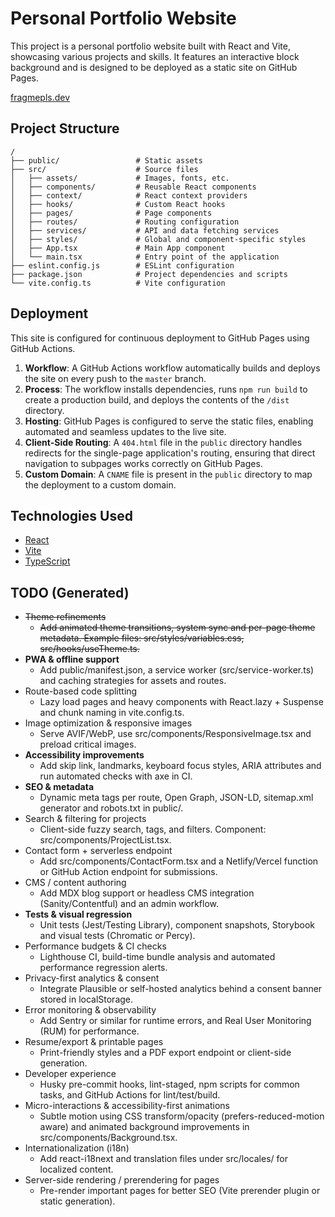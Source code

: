 # Personal Portfolio Website

This project is a personal portfolio website built with React and Vite, showcasing various projects and skills. It
features an interactive block background and is designed to be deployed as a static site on GitHub Pages.

[fragmepls.dev](https://fragmepls.dev/)

## Project Structure

```
/
├── public/                 # Static assets
├── src/                    # Source files
│   ├── assets/             # Images, fonts, etc.
│   ├── components/         # Reusable React components
│   ├── context/            # React context providers
│   ├── hooks/              # Custom React hooks
│   ├── pages/              # Page components
│   ├── routes/             # Routing configuration
│   ├── services/           # API and data fetching services
│   ├── styles/             # Global and component-specific styles
│   ├── App.tsx             # Main App component
│   └── main.tsx            # Entry point of the application
├── eslint.config.js        # ESLint configuration
├── package.json            # Project dependencies and scripts
└── vite.config.ts          # Vite configuration
```

## Deployment

This site is configured for continuous deployment to GitHub Pages using GitHub Actions.

1. **Workflow**: A GitHub Actions workflow automatically builds and deploys the site on every push to the `master`
   branch.
2. **Process**: The workflow installs dependencies, runs `npm run build` to create a production build, and deploys the
   contents of the `/dist` directory.
3. **Hosting**: GitHub Pages is configured to serve the static files, enabling automated and seamless updates to the
   live site.
4. **Client-Side Routing**: A `404.html` file in the `public` directory handles redirects for the single-page
   application's routing, ensuring that direct navigation to subpages works correctly on GitHub Pages.
5. **Custom Domain**: A `CNAME` file is present in the `public` directory to map the deployment to a custom domain.

## Technologies Used

* [React](https://reactjs.org/)
* [Vite](https://vitejs.dev/)
* [TypeScript](https://www.typescriptlang.org/)

## TODO (Generated)

* ~~Theme refinements~~
    * ~~Add animated theme transitions, system sync and per-page theme metadata. Example files: src/styles/variables.css,
      src/hooks/useTheme.ts.~~
* **PWA & offline support**
    * Add public/manifest.json, a service worker (src/service-worker.ts) and caching strategies for assets and routes.
* Route-based code splitting
    * Lazy load pages and heavy components with React.lazy + Suspense and chunk naming in vite.config.ts.
* Image optimization & responsive images
    * Serve AVIF/WebP, use src/components/ResponsiveImage.tsx and preload critical images.
* **Accessibility improvements**
    * Add skip link, landmarks, keyboard focus styles, ARIA attributes and run automated checks with axe in CI.
* **SEO & metadata**
    * Dynamic meta tags per route, Open Graph, JSON-LD, sitemap.xml generator and robots.txt in public/.
* Search & filtering for projects
    * Client-side fuzzy search, tags, and filters. Component: src/components/ProjectList.tsx.
* Contact form + serverless endpoint
    * Add src/components/ContactForm.tsx and a Netlify/Vercel function or GitHub Action endpoint for submissions.
* CMS / content authoring
    * Add MDX blog support or headless CMS integration (Sanity/Contentful) and an admin workflow.
* **Tests & visual regression**
    * Unit tests (Jest/Testing Library), component snapshots, Storybook and visual tests (Chromatic or Percy).
* Performance budgets & CI checks
    * Lighthouse CI, build-time bundle analysis and automated performance regression alerts.
* Privacy-first analytics & consent
    * Integrate Plausible or self-hosted analytics behind a consent banner stored in localStorage.
* Error monitoring & observability
    * Add Sentry or similar for runtime errors, and Real User Monitoring (RUM) for performance.
* Resume/export & printable pages
    * Print-friendly styles and a PDF export endpoint or client-side generation.
* Developer experience
    * Husky pre-commit hooks, lint-staged, npm scripts for common tasks, and GitHub Actions for lint/test/build.
* Micro-interactions & accessibility-first animations
    * Subtle motion using CSS transform/opacity (prefers-reduced-motion aware) and animated background improvements in
      src/components/Background.tsx.
* Internationalization (i18n)
    * Add react-i18next and translation files under src/locales/ for localized content.
* Server-side rendering / prerendering for pages
    * Pre-render important pages for better SEO (Vite prerender plugin or static generation).
